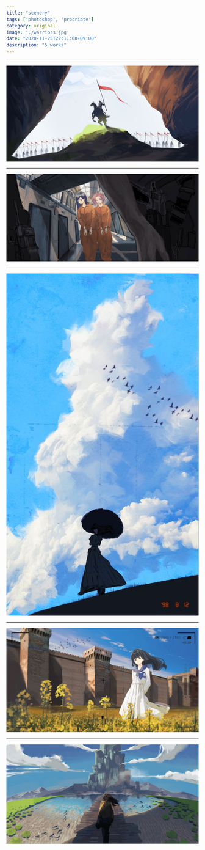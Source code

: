```yaml
---
title: "scenery"
tags: ['photoshop', 'procriate']
category: original
image: './warriors.jpg'
date: "2020-11-25T22:11:08+09:00"
description: "5 works"
---
```


***



![warriors](./warriors.jpg)

***

![](./prison.jpg)

***


![](./memories.jpg)

***


![](./smile!.jpg)

***


![](./oldcastle.jpg)